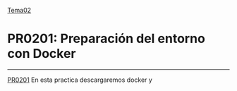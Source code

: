 [Tema02](../index.md)

# PR0201: Preparación del entorno con Docker

---
[PR0201](https://vgonzalez165.github.io/apuntes_sge/ut02_instalacion/practicas/pr0201.html)
En esta practica descargaremos docker y